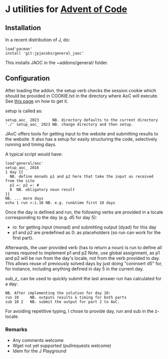# J utilities for [Advent of Code](https://adventofcode.com)

## Installation
In a recent distribution of J, do:

    load'pacman'
    install 'git:jpjacobs/general_jaoc'

This installs JAOC in the ~addons/general/ folder.

## Configuration

After loading the addon, the setup verb checks the session cookie which should be provided in COOKIE.txt in the directory where AoC will execute. See [this page](https://github.com/wimglenn/advent-of-code-wim/issues/1) on how to get it.

setup is called as:

    setup_aoc_ 2023      NB. directory defaults to the current directory
    './' setup_aoc_ 2023 NB. change directory and then setup.

JAoC offers tools for getting input to the website and submitting results to the website.
It also has a setup for easily structuring the code, selectively running and timing days.

A typical script would have:

    load'general/aoc'
    setup_aoc_ 2016
    1 day {{
      NB. define monads p1 and p2 here that take the input as received from the site
      p1 =: p2 =: #
      0  NB. obligatory noun result
    }}
    NB. ... more days
    echo 1 run >:i.10 NB. e.g. run&time first 10 days

Once the day is defined and run, the following verbs are provided in a locale corresponding to the day (e.g. d5 for day 5):

- io: for getting input (monad) and submitting output (dyad) for this day
- p1 and p2 are predefined as 0: as placeholders (so run can work for the first part).

Afterwards, the user provided verb (has to return a noun) is run to define all names required to implement p1 and p2
Note, use global assignment, as p1 and p2 will be run from the day's locale, not from the verb provided to day. This allows reuse of previously solved days by just doing "coninsert d5" for, for instance, including anything defined in day 5 in the current day.

sub_z_ can be used to quickly submit the last answer run has calculated for a day:

    NB. After implementing the solution for day 10:
    run 10     NB. outputs results & timing for both parts
    sub 10 2   NB. submit the output for part 2 to AoC.

For avoiding repetitive typing, I chose to provide day, run and sub in the z-locale.


### Remarks
- Any comments welcome
- Wget not yet supported (pullrequests welcome)
- Idem for the J Playground
